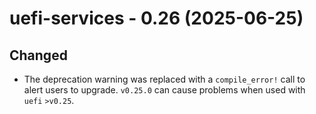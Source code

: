 # uefi-services - 0.26 (2025-06-25)

## Changed
- The deprecation warning was replaced with a `compile_error!` call to alert
  users to upgrade. `v0.25.0` can cause problems when used with `uefi` `>v0.25`.
